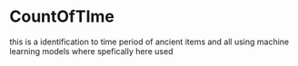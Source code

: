# CountOfTIme
this is a identification to time period of ancient items and all  using machine learning models where spefically here used
